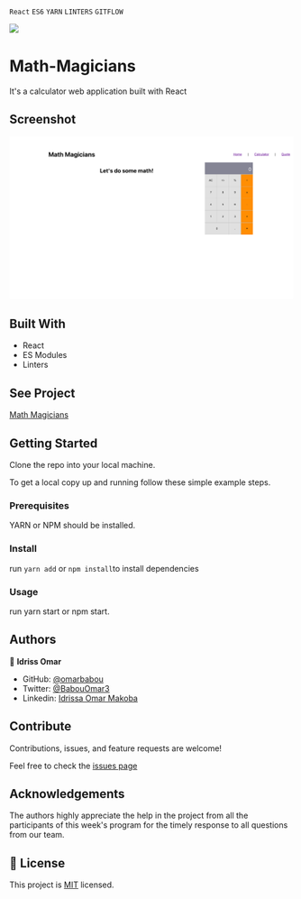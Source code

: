 `React` `ES6` `YARN` `LINTERS` `GITFLOW` <br>

![](https://img.shields.io/badge/Microverse-blueviolet)

# Math-Magicians

It's a calculator web application built with React


## Screenshot

![Screenshot](./Screen%20Shot%202022-08-10%20at%2023.08.56.png)

## Built With

- React
- ES Modules
- Linters

## See Project

[Math Magicians](https://idrissa-omar-math-magicians.netlify.app/)


## Getting Started

Clone the repo into your local machine.

To get a local copy up and running follow these simple example steps.

### Prerequisites

YARN or NPM should be installed.


### Install

run `yarn add` or `npm install`to install dependencies


### Usage
run yarn start or npm start.


## Authors

👤 **Idriss Omar**

- GitHub: [@omarbabou](https://github.com/omarbabou)
- Twitter: [@BabouOmar3](https://twitter.com/BabouOmar3)
- Linkedin: [Idrissa Omar Makoba](https://www.linkedin.com/in/idrissa-makoba-b5b906205/)

## Contribute

Contributions, issues, and feature requests are welcome!

Feel free to check the [issues page]()


## Acknowledgements

The authors highly appreciate the help in the project from all the participants of this week's program for the timely response to all questions from our team.

## 📝 License

This project is [MIT](./MIT.md) licensed.